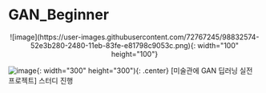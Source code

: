 # GAN_Beginner

<center>![image](https://user-images.githubusercontent.com/72767245/98832574-52e3b280-2480-11eb-83fe-e81798c9053c.png){: width="100" height="100"}</center>

![image](https://user-images.githubusercontent.com/72767245/98832574-52e3b280-2480-11eb-83fe-e81798c9053c.png){: width="300" height="300"){: .center}
[미술관에 GAN 딥러닝 실전 프로젝트] 스터디 진행

